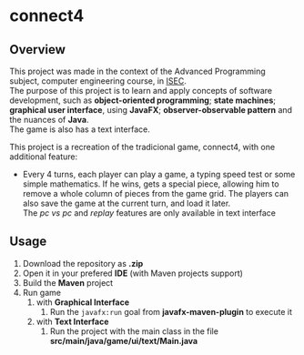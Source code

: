 # connect4

## Overview

This project was made in the context of the Advanced Programming subject, computer engineering course, in [ISEC](https://www.isec.pt/PT/Default.aspx).  
The purpose of this project is to learn and apply concepts of software development, such as **object-oriented programming**; **state machines**; **graphical user interface**, using **JavaFX**; **observer-observable pattern** and the nuances of **Java**.  
The game is also has a text interface.

This project is a recreation of the tradicional game, connect4, with one additional feature: 
- Every 4 turns, each player can play a game, a typing speed test or some simple mathematics. If he wins, gets a special piece, allowing him to remove a whole column of pieces from the game grid. The players can also save the game at the current turn, and load it later.  
The _pc vs pc_ and _replay_ features are only available in text interface

## Usage

1. Download the repository as **.zip**
2. Open it in your prefered **IDE** (with Maven projects support)
3. Build the **Maven** project 
4. Run game  
    1. with **Graphical Interface**
        1. Run the `javafx:run` goal from **javafx-maven-plugin** to execute it
    2. with **Text Interface**
        1. Run the project with the main class in the file **src/main/java/game/ui/text/Main.java**
